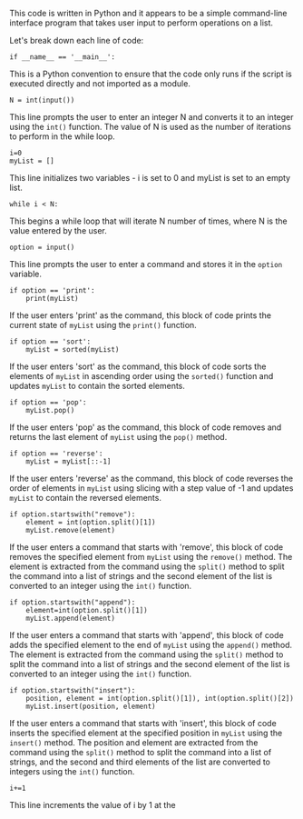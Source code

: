 This code is written in Python and it appears to be a simple command-line interface program that takes user input to perform operations on a list. 

Let's break down each line of code:

```
if __name__ == '__main__':
```
This is a Python convention to ensure that the code only runs if the script is executed directly and not imported as a module.

```
N = int(input())
```
This line prompts the user to enter an integer N and converts it to an integer using the `int()` function. The value of N is used as the number of iterations to perform in the while loop.

```
i=0
myList = []
```
This line initializes two variables - i is set to 0 and myList is set to an empty list. 

```
while i < N:
```
This begins a while loop that will iterate N number of times, where N is the value entered by the user.

```
option = input()
```
This line prompts the user to enter a command and stores it in the `option` variable.

```
if option == 'print':
    print(myList)
```
If the user enters 'print' as the command, this block of code prints the current state of `myList` using the `print()` function.

```
if option == 'sort':
    myList = sorted(myList)
```
If the user enters 'sort' as the command, this block of code sorts the elements of `myList` in ascending order using the `sorted()` function and updates `myList` to contain the sorted elements.

```
if option == 'pop':
    myList.pop()
```
If the user enters 'pop' as the command, this block of code removes and returns the last element of `myList` using the `pop()` method.

```
if option == 'reverse':
    myList = myList[::-1]
```
If the user enters 'reverse' as the command, this block of code reverses the order of elements in `myList` using slicing with a step value of -1 and updates `myList` to contain the reversed elements.

```
if option.startswith("remove"):
    element = int(option.split()[1])
    myList.remove(element)
```
If the user enters a command that starts with 'remove', this block of code removes the specified element from `myList` using the `remove()` method. The element is extracted from the command using the `split()` method to split the command into a list of strings and the second element of the list is converted to an integer using the `int()` function.

```
if option.startswith("append"):
    element=int(option.split()[1])
    myList.append(element)
```
If the user enters a command that starts with 'append', this block of code adds the specified element to the end of `myList` using the `append()` method. The element is extracted from the command using the `split()` method to split the command into a list of strings and the second element of the list is converted to an integer using the `int()` function.

```
if option.startswith("insert"):
    position, element = int(option.split()[1]), int(option.split()[2])
    myList.insert(position, element)
```
If the user enters a command that starts with 'insert', this block of code inserts the specified element at the specified position in `myList` using the `insert()` method. The position and element are extracted from the command using the `split()` method to split the command into a list of strings, and the second and third elements of the list are converted to integers using the `int()` function.

```
i+=1
```
This line increments the value of i by 1 at the
